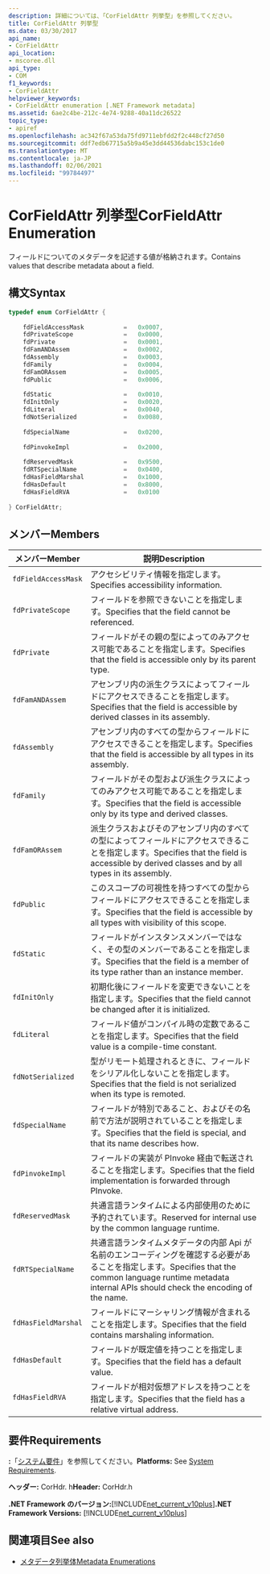 ```yaml
---
description: 詳細については、「CorFieldAttr 列挙型」を参照してください。
title: CorFieldAttr 列挙型
ms.date: 03/30/2017
api_name:
- CorFieldAttr
api_location:
- mscoree.dll
api_type:
- COM
f1_keywords:
- CorFieldAttr
helpviewer_keywords:
- CorFieldAttr enumeration [.NET Framework metadata]
ms.assetid: 6ae2c4be-212c-4e74-9288-40a11dc26522
topic_type:
- apiref
ms.openlocfilehash: ac342f67a53da75fd9711ebfdd2f2c448cf27d50
ms.sourcegitcommit: ddf7edb67715a5b9a45e3dd44536dabc153c1de0
ms.translationtype: MT
ms.contentlocale: ja-JP
ms.lasthandoff: 02/06/2021
ms.locfileid: "99784497"
---
```

# <a name="corfieldattr-enumeration"></a><span data-ttu-id="ba717-103">CorFieldAttr 列挙型</span><span class="sxs-lookup"><span data-stu-id="ba717-103">CorFieldAttr Enumeration</span></span>

<span data-ttu-id="ba717-104">フィールドについてのメタデータを記述する値が格納されます。</span><span class="sxs-lookup"><span data-stu-id="ba717-104">Contains values that describe metadata about a field.</span></span>  
  
## <a name="syntax"></a><span data-ttu-id="ba717-105">構文</span><span class="sxs-lookup"><span data-stu-id="ba717-105">Syntax</span></span>  
  
```cpp  
typedef enum CorFieldAttr {  
  
    fdFieldAccessMask           =   0x0007,  
    fdPrivateScope              =   0x0000,  
    fdPrivate                   =   0x0001,  
    fdFamANDAssem               =   0x0002,  
    fdAssembly                  =   0x0003,  
    fdFamily                    =   0x0004,  
    fdFamORAssem                =   0x0005,  
    fdPublic                    =   0x0006,  
  
    fdStatic                    =   0x0010,  
    fdInitOnly                  =   0x0020,  
    fdLiteral                   =   0x0040,  
    fdNotSerialized             =   0x0080,  
  
    fdSpecialName               =   0x0200,  
  
    fdPinvokeImpl               =   0x2000,  
  
    fdReservedMask              =   0x9500,  
    fdRTSpecialName             =   0x0400,  
    fdHasFieldMarshal           =   0x1000,  
    fdHasDefault                =   0x8000,  
    fdHasFieldRVA               =   0x0100  
  
} CorFieldAttr;  
```  
  
## <a name="members"></a><span data-ttu-id="ba717-106">メンバー</span><span class="sxs-lookup"><span data-stu-id="ba717-106">Members</span></span>  
  
|<span data-ttu-id="ba717-107">メンバー</span><span class="sxs-lookup"><span data-stu-id="ba717-107">Member</span></span>|<span data-ttu-id="ba717-108">説明</span><span class="sxs-lookup"><span data-stu-id="ba717-108">Description</span></span>|  
|------------|-----------------|  
|`fdFieldAccessMask`|<span data-ttu-id="ba717-109">アクセシビリティ情報を指定します。</span><span class="sxs-lookup"><span data-stu-id="ba717-109">Specifies accessibility information.</span></span>|  
|`fdPrivateScope`|<span data-ttu-id="ba717-110">フィールドを参照できないことを指定します。</span><span class="sxs-lookup"><span data-stu-id="ba717-110">Specifies that the field cannot be referenced.</span></span>|  
|`fdPrivate`|<span data-ttu-id="ba717-111">フィールドがその親の型によってのみアクセス可能であることを指定します。</span><span class="sxs-lookup"><span data-stu-id="ba717-111">Specifies that the field is accessible only by its parent type.</span></span>|  
|`fdFamANDAssem`|<span data-ttu-id="ba717-112">アセンブリ内の派生クラスによってフィールドにアクセスできることを指定します。</span><span class="sxs-lookup"><span data-stu-id="ba717-112">Specifies that the field is accessible by derived classes in its assembly.</span></span>|  
|`fdAssembly`|<span data-ttu-id="ba717-113">アセンブリ内のすべての型からフィールドにアクセスできることを指定します。</span><span class="sxs-lookup"><span data-stu-id="ba717-113">Specifies that the field is accessible by all types in its assembly.</span></span>|  
|`fdFamily`|<span data-ttu-id="ba717-114">フィールドがその型および派生クラスによってのみアクセス可能であることを指定します。</span><span class="sxs-lookup"><span data-stu-id="ba717-114">Specifies that the field is accessible only by its type and derived classes.</span></span>|  
|`fdFamORAssem`|<span data-ttu-id="ba717-115">派生クラスおよびそのアセンブリ内のすべての型によってフィールドにアクセスできることを指定します。</span><span class="sxs-lookup"><span data-stu-id="ba717-115">Specifies that the field is accessible by derived classes and by all types in its assembly.</span></span>|  
|`fdPublic`|<span data-ttu-id="ba717-116">このスコープの可視性を持つすべての型からフィールドにアクセスできることを指定します。</span><span class="sxs-lookup"><span data-stu-id="ba717-116">Specifies that the field is accessible by all types with visibility of this scope.</span></span>|  
|`fdStatic`|<span data-ttu-id="ba717-117">フィールドがインスタンスメンバーではなく、その型のメンバーであることを指定します。</span><span class="sxs-lookup"><span data-stu-id="ba717-117">Specifies that the field is a member of its type rather than an instance member.</span></span>|  
|`fdInitOnly`|<span data-ttu-id="ba717-118">初期化後にフィールドを変更できないことを指定します。</span><span class="sxs-lookup"><span data-stu-id="ba717-118">Specifies that the field cannot be changed after it is initialized.</span></span>|  
|`fdLiteral`|<span data-ttu-id="ba717-119">フィールド値がコンパイル時の定数であることを指定します。</span><span class="sxs-lookup"><span data-stu-id="ba717-119">Specifies that the field value is a compile-time constant.</span></span>|  
|`fdNotSerialized`|<span data-ttu-id="ba717-120">型がリモート処理されるときに、フィールドをシリアル化しないことを指定します。</span><span class="sxs-lookup"><span data-stu-id="ba717-120">Specifies that the field is not serialized when its type is remoted.</span></span>|  
|`fdSpecialName`|<span data-ttu-id="ba717-121">フィールドが特別であること、およびその名前で方法が説明されていることを指定します。</span><span class="sxs-lookup"><span data-stu-id="ba717-121">Specifies that the field is special, and that its name describes how.</span></span>|  
|`fdPinvokeImpl`|<span data-ttu-id="ba717-122">フィールドの実装が PInvoke 経由で転送されることを指定します。</span><span class="sxs-lookup"><span data-stu-id="ba717-122">Specifies that the field implementation is forwarded through PInvoke.</span></span>|  
|`fdReservedMask`|<span data-ttu-id="ba717-123">共通言語ランタイムによる内部使用のために予約されています。</span><span class="sxs-lookup"><span data-stu-id="ba717-123">Reserved for internal use by the common language runtime.</span></span>|  
|`fdRTSpecialName`|<span data-ttu-id="ba717-124">共通言語ランタイムメタデータの内部 Api が名前のエンコーディングを確認する必要があることを指定します。</span><span class="sxs-lookup"><span data-stu-id="ba717-124">Specifies that the common language runtime metadata internal APIs should check the encoding of the name.</span></span>|  
|`fdHasFieldMarshal`|<span data-ttu-id="ba717-125">フィールドにマーシャリング情報が含まれることを指定します。</span><span class="sxs-lookup"><span data-stu-id="ba717-125">Specifies that the field contains marshaling information.</span></span>|  
|`fdHasDefault`|<span data-ttu-id="ba717-126">フィールドが既定値を持つことを指定します。</span><span class="sxs-lookup"><span data-stu-id="ba717-126">Specifies that the field has a default value.</span></span>|  
|`fdHasFieldRVA`|<span data-ttu-id="ba717-127">フィールドが相対仮想アドレスを持つことを指定します。</span><span class="sxs-lookup"><span data-stu-id="ba717-127">Specifies that the field has a relative virtual address.</span></span>|  
  
## <a name="requirements"></a><span data-ttu-id="ba717-128">要件</span><span class="sxs-lookup"><span data-stu-id="ba717-128">Requirements</span></span>  

 <span data-ttu-id="ba717-129">**:**「[システム要件](../../get-started/system-requirements.md)」を参照してください。</span><span class="sxs-lookup"><span data-stu-id="ba717-129">**Platforms:** See [System Requirements](../../get-started/system-requirements.md).</span></span>  
  
 <span data-ttu-id="ba717-130">**ヘッダー:** CorHdr. h</span><span class="sxs-lookup"><span data-stu-id="ba717-130">**Header:** CorHdr.h</span></span>  
  
 <span data-ttu-id="ba717-131">**.NET Framework のバージョン:**[!INCLUDE[net_current_v10plus](../../../../includes/net-current-v10plus-md.md)]</span><span class="sxs-lookup"><span data-stu-id="ba717-131">**.NET Framework Versions:** [!INCLUDE[net_current_v10plus](../../../../includes/net-current-v10plus-md.md)]</span></span>  
  
## <a name="see-also"></a><span data-ttu-id="ba717-132">関連項目</span><span class="sxs-lookup"><span data-stu-id="ba717-132">See also</span></span>

- [<span data-ttu-id="ba717-133">メタデータ列挙体</span><span class="sxs-lookup"><span data-stu-id="ba717-133">Metadata Enumerations</span></span>](metadata-enumerations.md)

